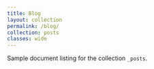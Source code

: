 ```yaml
---
title: Blog
layout: collection
permalink: /blog/
collection: posts
classes: wide
---
```


Sample document listing for the collection `_posts`.
